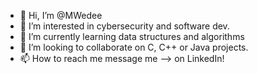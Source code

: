 - 👋 Hi, I’m @MWedee
- 👀 I’m interested in cybersecurity and software dev.
- 🌱 I’m currently learning data structures and algorithms
- 💞️ I’m looking to collaborate on C, C++ or Java projects.
- 📫 How to reach me message me --> on LinkedIn!

<!---
MWedee/MWedee is a ✨ special ✨ repository because its `README.md` (this file) appears on your GitHub profile.
You can click the Preview link to take a look at your changes.
--->
